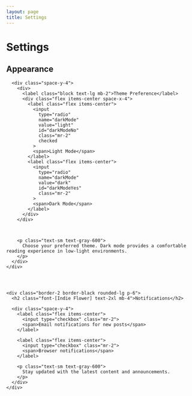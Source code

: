 ```yaml
---
layout: page
title: Settings
---
```


<div class="max-w-2xl mx-auto p-8">
  <h1 class="font-[Indie Flower] text-3xl mb-6">Settings</h1>
  
  <div class="space-y-6">
    <div class="border-2 border-black rounded-lg p-6">
      <h2 class="font-[Indie Flower] text-2xl mb-4">Appearance</h2>
      
      <div class="space-y-4">
        <div>
          <label class="block text-lg mb-2">Theme Preference</label>
          <div class="flex items-center space-x-4">
            <label class="flex items-center">
              <input 
                type="radio" 
                name="darkMode" 
                value="light" 
                id="darkModeNo"
                class="mr-2"
                checked
              >
              <span>Light Mode</span>
            </label>
            <label class="flex items-center">
              <input 
                type="radio" 
                name="darkMode" 
                value="dark" 
                id="darkModeYes"
                class="mr-2"
              >
              <span>Dark Mode</span>
            </label>
          </div>
        </div>


        
        <p class="text-sm text-gray-600">
          Choose your preferred theme. Dark mode provides a comfortable reading experience in low-light environments.
        </p>
      </div>
    </div>

    
  
    
    <div class="border-2 border-black rounded-lg p-6">
      <h2 class="font-[Indie Flower] text-2xl mb-4">Notifications</h2>
      
      <div class="space-y-4">
        <label class="flex items-center">
          <input type="checkbox" class="mr-2">
          <span>Email notifications for new posts</span>
        </label>
        
        <label class="flex items-center">
          <input type="checkbox" class="mr-2">
          <span>Browser notifications</span>
        </label>
        
        <p class="text-sm text-gray-600">
          Stay updated with the latest content and announcements.
        </p>
      </div>
    </div>
  </div>
</div>